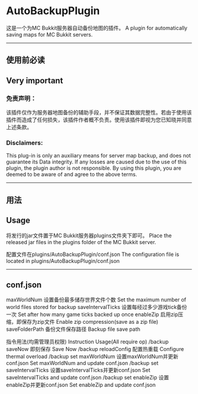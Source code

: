 # AutoBackupPlugin
这是一个为MC Bukkit服务器自动备份地图的插件。
A plugin for automatically saving maps for MC Bukkit servers.

****

## 使用前必读
## Very important
### 免责声明：
该插件仅作为服务器地图备份的辅助手段，并不保证其数据完整性。若由于使用该插件而造成了任何损失，该插件作者概不负责。使用该插件即视为您已知晓并同意上述条款。
### Disclaimers:
This plug-in is only an auxiliary means for server map backup, and does not guarantee its Data integrity. If any losses are caused due to the use of this plugin, the plugin author is not responsible. By using this plugin, you are deemed to be aware of and agree to the above terms.

****

## 用法
## Usage
将发行的jar文件置于MC Bukkit服务器plugins文件夹下即可。
Place the released jar files in the plugins folder of the MC Bukkit server.

配置文件在plugins/AutoBackupPlugin/conf.json
The configuration file is located in plugins/AutoBackupPlugin/conf.json

****

## conf.json
  maxWorldNum 
    设置备份最多储存世界文件个数
    Set the maximum number of world files stored for backup
  saveIntervalTicks
    设置每经过多少游戏tick备份一次
    Set after how many game ticks backed up once
  enableZip
    启用zip压缩，即保存为zip文件
    Enable zip compression(save as a zip file)
  saveFolderPath
     备份文件保存路径
     Backup file save path

指令用法(均需管理员权限)
Instruction Usage(All require op)
/backup saveNow                          即刻保存  Save Now
/backup reloadConfig                     配置热重载  Configure thermal overload
/backup set maxWorldNum <int>            设置maxWorldNum并更新conf.json  Set maxWorldNum and update conf.json
/backup set saveIntervalTicks <int>      设置saveIntervalTicks并更新conf.json  Set saveIntervalTicks and update conf.json
/backup set enableZip <boolean>          设置enableZip并更新conf.json  Set enableZip and update conf.json
     

